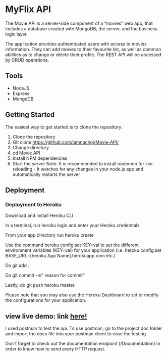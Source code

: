 # MyFlix API

The Movie API is a server-side component of a “movies” web app, that includes a database created with MongoDB, the server, and the business logic layer.

The application provides authenticated users with access to movies information. They can add movies to their favourite list, as well as common abilities as to change or delete their profile. The REST API will be accessed by CRUD operations.

## Tools

- NodeJS
- Express
- MongoDB

## Getting Started

The easiest way to get started is to clone the repository:

1. Clone the repository
2. Git clone https://github.com/iamnachoj/Movie-API/
3. Change directory
4. cd Movie API
5. Install NPM dependencies
6. Start the server
   Note: It is recommended to install nodemon for live reloading - It watches for any changes in your node.js app and automatically restarts the server

## Deployment

### Deployment to Heroku

Download and install Heroku CLI

In a terminal, run heroku login and enter your Heroku credentials

From your app directory run heroku create

Use the command heroku config:set KEY=val to set the different environment variables (KEY=val) for your application (i.e. heroku config:set BASE_URL=[heroku App Name].herokuapp.com etc.)

Do git add .

Do git commit -m" reason for commit"

Lastly, do git push heroku master.

Please note that you may also use the Heroku Dashboard to set or modify the configurations for your application.

## view live demo: link <a href="https://myflix-lounge.herokuapp.com/" target="_blank">here! </a>

I used postman to test the api. To use postman, go to the project doc folder and import the docs file into your postman client to ease the testing

Don´t forget to check out the documentation endpoint (/Documentation) in order to know how to send every HTTP request.
